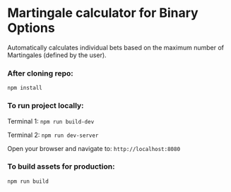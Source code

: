 # Martingale calculator for Binary Options
Automatically calculates individual bets based on the maximum number of Martingales (defined by the user).

### After cloning repo:

`npm install`

### To run project locally:

Terminal 1: `npm run build-dev`

Terminal 2: `npm run dev-server`

Open your browser and navigate to: `http://localhost:8080`

### To build assets for production:

`npm run build`
